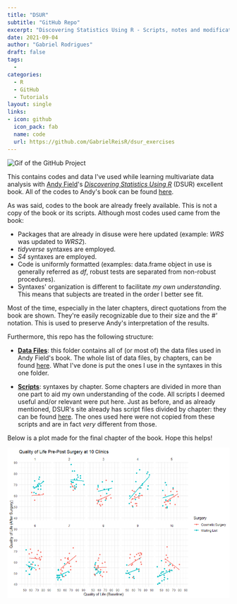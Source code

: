 ```yaml
---
title: "DSUR"
subtitle: "GitHub Repo"
excerpt: "Discovering Statistics Using R - Scripts, notes and modifications."
date: 2021-09-04
author: "Gabriel Rodrigues"
draft: false
tags:
  - 
categories:
  - R
  - GitHub
  - Tutorials
layout: single
links:
- icon: github
  icon_pack: fab
  name: code
  url: https://github.com/GabrielReisR/dsur_exercises
---
```

![Gif of the GitHub Project](dsur.gif)

This contains codes and data I've used while learning multivariate data analysis
with 
<a href="https://scholar.google.co.uk/citations?user=0Iy7PFYAAAAJ&hl=en" target="_blank">Andy Field</a>'s
<a href="https://studysites.sagepub.com/dsur/study/default.htm" target= "_blank">*Discovering Statistics Using R*</a>
(DSUR)
excellent book. All of the codes to Andy's book can be found
<a href="https://studysites.sagepub.com/dsur/study/scriptfi.htm" target="_blank">here</a>.

As was said, codes to the book are already freely available.
This is not a copy of the book or its scripts. Although most codes used 
came from the book:

* Packages that are already in disuse were here updated (example: *WRS* was
updated to *WRS2*).
* *tidyverse* syntaxes are employed.
* *S4* syntaxes are employed.
* Code is uniformly formatted (examples: data.frame object in use is generally
referred as *df*, robust tests are separated from non-robust procedures).
* Syntaxes' organization is different to facilitate *my own understanding*.
This means that subjects are treated in the order I better see fit.

Most of the time, especially in the later chapters, direct quotations from the
book are shown. They're easily recognizable due to their size and the *#'* 
notation. This is used to preserve Andy's interpretation of the results.

Furthermore, this repo has the following structure:

* <a href="http://github.com/GabrielReisR/dsur_exercises/tree/master/Data%20Files/" target="_blank">**Data Files**</a>:
this folder contains all of (or most of) the data files used in Andy Field's book.
The whole list of data files, by chapters, can be found
<a href="https://studysites.sagepub.com/dsur/study/articles.htm" target="_blank">here</a>.
What I've done is put the ones I use in the syntaxes in this one folder.

* <a href="http://github.com/GabrielReisR/dsur_exercises/tree/master/Scripts/" target="_blank">**Scripts**</a>:
syntaxes by chapter. Some chapters are divided in more than one part to aid my
own understanding of the code. All scripts I deemed useful and/or relevant were
put here. Just as before, and as already mentioned, DSUR's site already has
script files divided by chapter: they can be found
<a href="https://studysites.sagepub.com/dsur/study/scriptfi.htm" target="_blank">here</a>.
The ones used here were not copied from these scripts and are in fact *very* 
different from those.

Below is a plot made for the final chapter of the book. Hope this helps!

![readme_plot](readme_plot.png)
